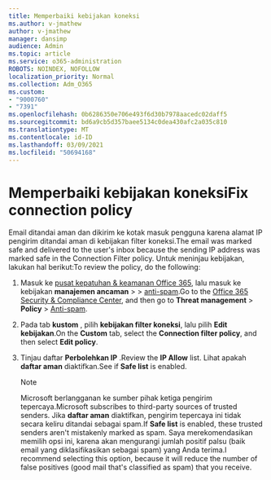```yaml
---
title: Memperbaiki kebijakan koneksi
ms.author: v-jmathew
author: v-jmathew
manager: dansimp
audience: Admin
ms.topic: article
ms.service: o365-administration
ROBOTS: NOINDEX, NOFOLLOW
localization_priority: Normal
ms.collection: Adm_O365
ms.custom:
- "9000760"
- "7391"
ms.openlocfilehash: 0b6286350e706e493f6d30b7978aacedc02daff5
ms.sourcegitcommit: bd6a9cb5d357baee5134c0dea430afc2a035c810
ms.translationtype: MT
ms.contentlocale: id-ID
ms.lasthandoff: 03/09/2021
ms.locfileid: "50694168"
---
```

# <a name="fix-connection-policy"></a><span data-ttu-id="3ef93-102">Memperbaiki kebijakan koneksi</span><span class="sxs-lookup"><span data-stu-id="3ef93-102">Fix connection policy</span></span>

<span data-ttu-id="3ef93-103">Email ditandai aman dan dikirim ke kotak masuk pengguna karena alamat IP pengirim ditandai aman di kebijakan filter koneksi.</span><span class="sxs-lookup"><span data-stu-id="3ef93-103">The email was marked safe and delivered to the user's inbox because the sending IP address was marked safe in the Connection Filter policy.</span></span> <span data-ttu-id="3ef93-104">Untuk meninjau kebijakan, lakukan hal berikut:</span><span class="sxs-lookup"><span data-stu-id="3ef93-104">To review the policy, do the following:</span></span>

1. <span data-ttu-id="3ef93-105">Masuk ke [pusat kepatuhan & keamanan Office 365](https://go.microsoft.com/fwlink/p/?linkid=2077143), lalu masuk ke kebijakan **manajemen ancaman**  >    >  [anti-spam](https://go.microsoft.com/fwlink/?linkid=2101518).</span><span class="sxs-lookup"><span data-stu-id="3ef93-105">Go to the [Office 365 Security & Compliance Center](https://go.microsoft.com/fwlink/p/?linkid=2077143), and then go to **Threat management** > **Policy** > [Anti-spam](https://go.microsoft.com/fwlink/?linkid=2101518).</span></span>
2. <span data-ttu-id="3ef93-106">Pada tab **kustom** , pilih **kebijakan filter koneksi**, lalu pilih **Edit kebijakan**.</span><span class="sxs-lookup"><span data-stu-id="3ef93-106">On the **Custom** tab, select the **Connection filter policy**, and then select **Edit policy**.</span></span>
3. <span data-ttu-id="3ef93-107">Tinjau daftar **Perbolehkan IP** .</span><span class="sxs-lookup"><span data-stu-id="3ef93-107">Review the **IP Allow** list.</span></span> <span data-ttu-id="3ef93-108">Lihat apakah **daftar aman** diaktifkan.</span><span class="sxs-lookup"><span data-stu-id="3ef93-108">See if **Safe list** is enabled.</span></span>

    > [!NOTE]
    > <span data-ttu-id="3ef93-109">Microsoft berlangganan ke sumber pihak ketiga pengirim tepercaya.</span><span class="sxs-lookup"><span data-stu-id="3ef93-109">Microsoft subscribes to third-party sources of trusted senders.</span></span> <span data-ttu-id="3ef93-110">Jika **daftar aman** diaktifkan, pengirim tepercaya ini tidak secara keliru ditandai sebagai spam.</span><span class="sxs-lookup"><span data-stu-id="3ef93-110">If **Safe list** is enabled, these trusted senders aren't mistakenly marked as spam.</span></span> <span data-ttu-id="3ef93-111">Saya merekomendasikan memilih opsi ini, karena akan mengurangi jumlah positif palsu (baik email yang diklasifikasikan sebagai spam) yang Anda terima.</span><span class="sxs-lookup"><span data-stu-id="3ef93-111">I recommend selecting this option, because it will reduce the number of false positives (good mail that's classified as spam) that you receive.</span></span>
